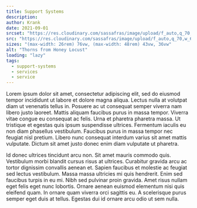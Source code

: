 ```yaml
---
title: Support Systems
description: 
author: Krank
date: 2021-09-01
srcset: "https://res.cloudinary.com/sassafras/image/upload/f_auto,q_70,w_320/v1614005803/20201129_153021_t9enhf.jpg 320w,  https://res.cloudinary.com/sassafras/image/upload/f_auto,q_70,w_512/v1614005803/20201129_153021_t9enhf.jpg 512w, https://res.cloudinary.com/sassafras/image/upload/f_auto,q_70,w_680/v1614005803/20201129_153021_t9enhf.jpg 680w"
src: "https://res.cloudinary.com/sassafras/image/upload/f_auto,q_70,w_680/v1614005803/20201129_153021_t9enhf.jpg 680w"
sizes: "(max-width: 26rem) 76vw, (max-width: 48rem) 43vw, 36vw"
alt: "Thorns from Honey Locust"
loading: "lazy"
tags:
  - support-systems
  - services
  - service
---
```

Lorem ipsum dolor sit amet, consectetur adipiscing elit, sed do eiusmod tempor incididunt ut labore et dolore magna aliqua. Lectus nulla at volutpat diam ut venenatis tellus in. Posuere ac ut consequat semper viverra nam libero justo laoreet. Mattis aliquam faucibus purus in massa tempor. Viverra vitae congue eu consequat ac felis. Urna et pharetra pharetra massa. Ut tristique et egestas quis ipsum suspendisse ultrices. Fermentum iaculis eu non diam phasellus vestibulum. Faucibus purus in massa tempor nec feugiat nisl pretium. Libero nunc consequat interdum varius sit amet mattis vulputate. Dictum sit amet justo donec enim diam vulputate ut pharetra.

Id donec ultrices tincidunt arcu non. Sit amet mauris commodo quis. Vestibulum morbi blandit cursus risus at ultrices. Curabitur gravida arcu ac tortor dignissim convallis aenean et. Sapien faucibus et molestie ac feugiat sed lectus vestibulum. Massa massa ultricies mi quis hendrerit. Enim sed faucibus turpis in eu mi. Nibh sed pulvinar proin gravida. Amet risus nullam eget felis eget nunc lobortis. Ornare aenean euismod elementum nisi quis eleifend quam. In ornare quam viverra orci sagittis eu. A scelerisque purus semper eget duis at tellus. Egestas dui id ornare arcu odio ut sem nulla.
